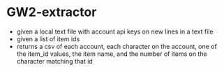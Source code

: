# GW2-extractor
- given a local text file with account api keys on new lines in a text file
- given a list of item ids
- returns a csv of each account, each character on the account, one of the item_id values, the item name, and the number of items on the character matching that id
